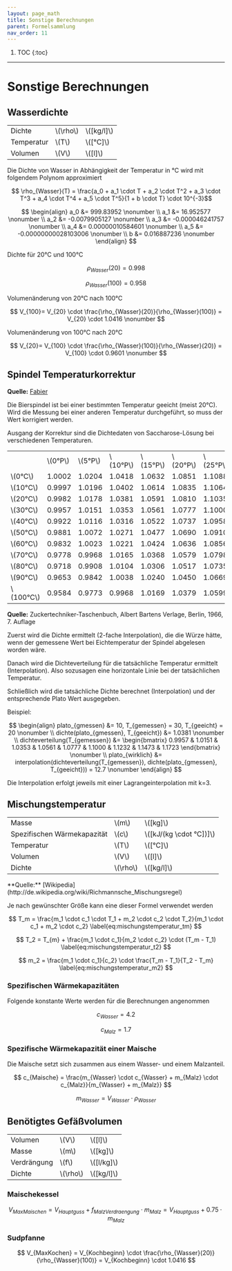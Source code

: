 ```yaml
---
layout: page_math
title: Sonstige Berechnungen
parent: Formelsammlung
nav_order: 11
---
```


1. TOC
{:toc}

---

# Sonstige Berechnungen

## Wasserdichte
<table>
  <tr><td>Dichte</td><td>\(\rho\)</td><td>\([kg/l]\)</td></tr>
  <tr><td>Temperatur</td><td>\(T\)</td><td>\([&deg;C]\)</td></tr>
  <tr><td>Volumen</td><td>\(V\)</td><td>\([l]\)</td></tr>
</table>

Die Dichte von Wasser in Abh&auml;ngigkeit der Temperatur in &deg;C wird mit folgendem Polynom approximiert

$$ \rho_{Wasser}(T) = \frac{a_0 + a_1 \cdot T + a_2 \cdot T^2 + a_3 \cdot T^3 + a_4 \cdot T^4 + a_5 \cdot T^5}{1 + b \cdot T} \cdot 10^{-3}$$

$$ \begin{align}
a_0 &= 999.83952 \nonumber \\
a_1 &= 16.952577 \nonumber \\
a_2 &= -0.0079905127 \nonumber \\
a_3 &= -0.000046241757 \nonumber \\
a_4 &= 0.00000010584601 \nonumber \\
a_5 &= -0.00000000028103006 \nonumber \\
b &= 0.016887236 \nonumber
\end{align} $$


Dichte f&uuml;r 20&deg;C und 100&deg;C

$$ \rho_{Wasser}(20) = 0.998 \nonumber $$

$$ \rho_{Wasser}(100) = 0.958 \nonumber $$


Volumen&auml;nderung von 20&deg;C nach 100&deg;C

$$ V_{100}= V_{20} \cdot \frac{\rho_{Wasser}(20)}{\rho_{Wasser}(100)} = V_{20} \cdot 1.0416 \nonumber $$


Volumen&auml;nderung von 100&deg;C nach 20&deg;C

$$ V_{20}= V_{100} \cdot \frac{\rho_{Wasser}(100)}{\rho_{Wasser}(20)} = V_{100} \cdot 0.9601 \nonumber $$


## Spindel Temperaturkorrektur
**Quelle:** [Fabier](http://www.fabier.de/biercalcs.html)

Die Bierspindel ist bei einer bestimmten Temperatur geeicht (meist 20&deg;C).
Wird die Messung bei einer anderen Temperatur durchgef&uuml;hrt, so muss der Wert korrigiert werden.

Ausgang der Korrektur sind die Dichtedaten von Saccharose-L&ouml;sung bei verschiedenen Temperaturen.
<table>
 <tr><td></td><td>\(0&deg;P\)</td><td>\(5&deg;P\)</td><td>\(10&deg;P\)</td><td>\(15&deg;P\)</td><td>\(20&deg;P\)</td><td>\(25&deg;P\)</td><td>\(30&deg;P\)</td><td>\(35&deg;P\)</td><td>\(40&deg;P\)</td></tr>
 <tr><td>\(0&deg;C\)</td><td>1.0002</td><td>1.0204</td><td>1.0418</td><td>1.0632</td><td>1.0851</td><td>1.1088</td><td>1.1323</td><td>1.1574</td><td>1.1840</td></tr>
 <tr><td>\(10&deg;C\)</td><td>0.9997</td><td>1.0196</td><td>1.0402</td><td>1.0614</td><td>1.0835</td><td>1.1064</td><td>1.1301</td><td>1.1547</td><td>1.1802</td></tr>
 <tr><td>\(20&deg;C\)</td><td>0.9982</td><td>1.0178</td><td>1.0381</td><td>1.0591</td><td>1.0810</td><td>1.1035</td><td>1.1270</td><td>1.1513</td><td>1.1764</td></tr>
 <tr><td>\(30&deg;C\)</td><td>0.9957</td><td>1.0151</td><td>1.0353</td><td>1.0561</td><td>1.0777</td><td>1.1000</td><td>1.1232</td><td>1.1473</td><td>1.1723</td></tr>
 <tr><td>\(40&deg;C\)</td><td>0.9922</td><td>1.0116</td><td>1.0316</td><td>1.0522</td><td>1.0737</td><td>1.0958</td><td>1.1189</td><td>1.1428</td><td>1.1676</td></tr>
 <tr><td>\(50&deg;C\)</td><td>0.9881</td><td>1.0072</td><td>1.0271</td><td>1.0477</td><td>1.0690</td><td>1.0910</td><td>1.1140</td><td>1.1377</td><td>1.1624</td></tr>
 <tr><td>\(60&deg;C\)</td><td>0.9832</td><td>1.0023</td><td>1.0221</td><td>1.0424</td><td>1.0636</td><td>1.0856</td><td>1.1085</td><td>1.1321</td><td>1.1568</td></tr>
 <tr><td>\(70&deg;C\)</td><td>0.9778</td><td>0.9968</td><td>1.0165</td><td>1.0368</td><td>1.0579</td><td>1.0798</td><td>1.1026</td><td>1.1262</td><td>1.1507</td></tr>
 <tr><td>\(80&deg;C\)</td><td>0.9718</td><td>0.9908</td><td>1.0104</td><td>1.0306</td><td>1.0517</td><td>1.0735</td><td>1.0963</td><td>1.1198</td><td>1.1443</td></tr>
 <tr><td>\(90&deg;C\)</td><td>0.9653</td><td>0.9842</td><td>1.0038</td><td>1.0240</td><td>1.0450</td><td>1.0669</td><td>1.0896</td><td>1.1130</td><td>1.1375</td></tr>
 <tr><td>\(100&deg;C\)</td><td>0.9584</td><td>0.9773</td><td>0.9968</td><td>1.0169</td><td>1.0379</td><td>1.0599</td><td>1.0825</td><td>1.1058</td><td>1.1301</td></tr>
</table>

**Quelle:** Zuckertechniker-Taschenbuch, Albert Bartens Verlage, Berlin, 1966, 7. Auflage

Zuerst wird die Dichte ermittelt (2-fache Interpolation), die die W&uuml;rze h&auml;tte, wenn der gemessene Wert bei Eichtemperatur der Spindel abgelesen worden w&auml;re.


Danach wird die Dichteverteilung f&uuml;r die tats&auml;chliche Temperatur ermittelt (Interpolation).
Also sozusagen eine horizontale Linie bei der tats&auml;chlichen Temperatur.


Schlie&szlig;lich wird die tats&auml;chliche Dichte berechnet (Interpolation) und der entsprechende Plato Wert ausgegeben.


Beispiel:

$$ \begin{align}
plato_{gmessen} &= 10, T_{gemessen} = 30,  T_{geeicht} = 20 \nonumber \\
dichte(plato_{gmessen}, T_{geeicht}) &= 1.0381 \nonumber \\
dichteverteilung(T_{gemessen}) &=
\begin{bmatrix}
0.9957 & 1.0151 & 1.0353 & 1.0561 & 1.0777 & 1.1000 & 1.1232 & 1.1473 & 1.1723
\end{bmatrix} \nonumber \\
plato_{wirklich} &= interpolation(dichteverteilung(T_{gemessen}), dichte(plato_{gmessen}, T_{geeicht})) = 12.7 \nonumber
\end{align} $$

Die Interpolation erfolgt jeweils mit einer Lagrangeinterpolation mit k=3.


## Mischungstemperatur
<table>
  <tr><td>Masse</td><td>\(m\)</td><td>\([kg]\)</td></tr>
  <tr><td>Spezifischen W&auml;rmekapazit&auml;t</td><td>\(c\)</td><td>\([kJ/(kg \cdot &deg;C])]\)</td></tr>
  <tr><td>Temperatur</td><td>\(T\)</td><td>\([&deg;C]\)</td></tr>
  <tr><td>Volumen</td><td>\(V\)</td><td>\([l]\)</td></tr>
  <tr><td>Dichte</td><td>\(\rho\)</td><td>\([kg/l]\)</td></tr>
</table>
**Quelle:** [Wikipedia](http://de.wikipedia.org/wiki/Richmannsche_Mischungsregel)

Je nach gew&uuml;nschter Gr&ouml;&szlig;e kann eine dieser Formel verwendet werden

$$ T_m = \frac{m_1 \cdot c_1 \cdot T_1 + m_2 \cdot c_2 \cdot T_2}{m_1 \cdot c_1 + m_2 \cdot c_2} \label{eq:mischungstemperatur_tm} $$

$$ T_2 = T_{m} + \frac{m_1 \cdot c_1}{m_2 \cdot c_2} \cdot (T_m - T_1) \label{eq:mischungstemperatur_t2} $$

$$ m_2 = \frac{m_1 \cdot c_1}{c_2} \cdot \frac{T_m - T_1}{T_2 - T_m} \label{eq:mischungstemperatur_m2} $$

### Spezifischen W&auml;rmekapazit&auml;ten

Folgende konstante Werte werden f&uuml;r die Berechnungen angenommen

$$ c_{Wasser} = 4.2 \nonumber $$

$$ c_{Malz} = 1.7 \nonumber $$

### Spezifische W&auml;rmekapazit&auml;t einer Maische

Die Maische setzt sich zusammen aus einem Wasser- und einem Malzanteil.

$$ c_{Maische} = \frac{m_{Wasser} \cdot c_{Wasser} + m_{Malz} \cdot c_{Malz}}{m_{Wasser} + m_{Malz}} $$

$$ m_{Wasser} = V_{Wasser} \cdot \rho_{Wasser} \nonumber $$

## Ben&ouml;tigtes Gef&auml;&szlig;volumen
<table class="table-bordered">
  <tr><td>Volumen</td><td>\(V\)</td><td>\([l]\)</td></tr>
  <tr><td>Masse</td><td>\(m\)</td><td>\([kg]\)</td></tr>
  <tr><td>Verdr&auml;ngung</td><td>\(f\)</td><td>\([l/kg]\)</td></tr>
  <tr><td>Dichte</td><td>\(\rho\)</td><td>\([kg/l]\)</td></tr>
</table>

### Maischekessel

$$ V_{MaxMaischen} = V_{Hauptguss} + f_{MalzVerdraengung} \cdot m_{Malz} = V_{Hauptguss} + 0.75 \cdot m_{Malz}$$

### Sudpfanne

$$ V_{MaxKochen} = V_{Kochbeginn} \cdot \frac{\rho_{Wasser}(20)}{\rho_{Wasser}(100)} = V_{Kochbeginn} \cdot 1.0416 $$
